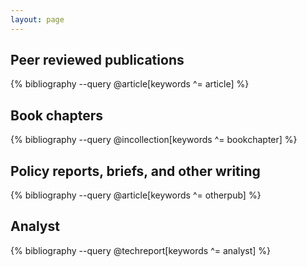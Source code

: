 ```yaml
---
layout: page
---
```


## Peer reviewed publications

{% bibliography --query @article[keywords ^= article] %}

## Book chapters

{% bibliography --query @incollection[keywords ^= bookchapter] %}

## Policy reports, briefs, and other writing

{% bibliography --query @article[keywords ^= otherpub] %}

## Analyst

{% bibliography --query @techreport[keywords ^= analyst] %}
